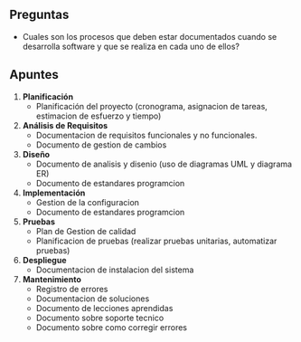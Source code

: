 ## Preguntas

- Cuales son los procesos que deben estar documentados cuando se desarrolla software y que se realiza en cada uno de ellos?

## Apuntes

1. **Planificación**
	- Planificación del proyecto (cronograma, asignacion de tareas, estimacion de esfuerzo y tiempo)
2. **Análisis de Requisitos**
	- Documentacion de requisitos funcionales y no funcionales.
	- Documento de gestion de cambios
3. **Diseño**
	- Documento de analisis y disenio (uso de diagramas UML y diagrama ER)
	- Documento de estandares programcion
4. **Implementación**
	- Gestion de la configuracion
	- Documento de estandares programcion
5. **Pruebas**
	- Plan de Gestion de calidad
	- Planificacion de pruebas (realizar pruebas unitarias, automatizar pruebas)
6. **Despliegue**
	- Documentacion de instalacion del sistema
7. **Mantenimiento**
	- Registro de errores
	- Documentacion de soluciones
	- Documento de lecciones aprendidas
	- Documento sobre soporte tecnico
	- Documento sobre como corregir errores